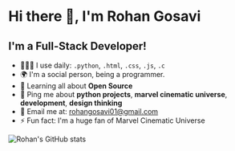 # Hi there 👋, I'm Rohan Gosavi 

## I'm a Full-Stack Developer!

- 🧑🏻‍💻 I use daily: `.python`, `.html`, `.css`, `.js`, `.c`
- 🌍 I'm a social person, being a programmer. 
- 🌱 Learning all about **Open Source**
- 💬 Ping me about **python projects**, **marvel cinematic universe**, **development**, **design thinking**
- 📧 Email me at: rohangosavi01@gmail.com
- ⚡️ Fun fact: I'm a huge fan of Marvel Cinematic Universe

![Rohan's GitHub stats](https://github-readme-stats.vercel.app/api?username=rohangosavi01&theme=graywhite&show_icons=true)

